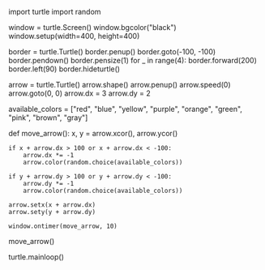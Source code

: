 import turtle
import random

window = turtle.Screen()
window.bgcolor("black")
window.setup(width=400, height=400)

border = turtle.Turtle()
border.penup()
border.goto(-100, -100)
border.pendown()
border.pensize(1)
for _ in range(4):
    border.forward(200)
    border.left(90)
border.hideturtle()

arrow = turtle.Turtle()
arrow.shape()
arrow.penup()
arrow.speed(0)
arrow.goto(0, 0)
arrow.dx = 3
arrow.dy = 2

available_colors = ["red", "blue", "yellow", "purple", "orange", "green", "pink", "brown", "gray"]

def move_arrow():
    x, y = arrow.xcor(), arrow.ycor()

    if x + arrow.dx > 100 or x + arrow.dx < -100:
        arrow.dx *= -1
        arrow.color(random.choice(available_colors))

    if y + arrow.dy > 100 or y + arrow.dy < -100:
        arrow.dy *= -1
        arrow.color(random.choice(available_colors))

    arrow.setx(x + arrow.dx)
    arrow.sety(y + arrow.dy)

    window.ontimer(move_arrow, 10)

move_arrow()

turtle.mainloop()


